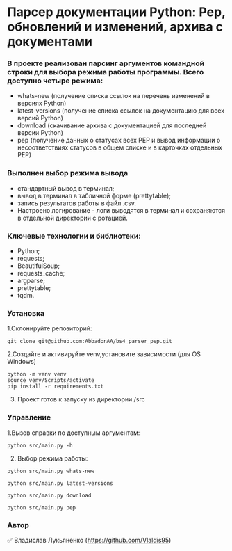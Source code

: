 # Парсер документации Python: Pep, обновлений и изменений, архива с документами

### В проекте реализован парсинг аргументов командной строки для выбора режима работы программы. Всего доступно четыре режима:

- whats-new (получение списка ссылок на перечень изменений в версиях Python)
- latest-versions (получение списка ссылок на документацию для всех версий Python)
- download (скачивание архива с документацией для последней версии Python)
- pep (получение данных о статусах всех PEP и вывод информации о несоответствиях статусов в общем списке и в карточках отдельных PEP)

### Выполнен выбор режима вывода
- стандартный вывод в терминал;
- вывод в терминал в табличной форме (prettytable);
- запись результатов работы в файл .csv.
- Настроено логирование - логи выводятся в терминал и сохраняются в отдельной директории с ротацией.

### Ключевые технологии и библиотеки:
- Python;
- requests;
- BeautifulSoup;
- requests_cache;
- argparse;
- prettytable;
- tqdm.

### Установка
1.Склонируйте репозиторий:
```
git clone git@github.com:AbbadonAA/bs4_parser_pep.git
```
2.Создайте и активируйте venv,установите зависимости (для OS Windows)
```
python -m venv venv
source venv/Scripts/activate
pip install -r requirements.txt
```
3. Проект готов к запуску из директории /src

### Управление
1.Вызов справки по доступным аргументам:
```
python src/main.py -h
```
2. Выбор режима работы:
```
python src/main.py whats-new
```
```
python src/main.py latest-versions
```
```
python src/main.py download
```
```
python src/main.py pep
```

### Автор
:white_check_mark: Владислав Лукьяненко (https://github.com/Vlaldis95)
